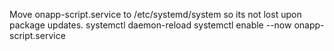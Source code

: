 Move onapp-script.service to /etc/systemd/system so its not lost upon package updates.
systemctl daemon-reload
systemctl enable --now onapp-script.service

